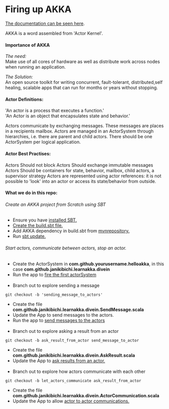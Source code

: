 # Firing up AKKA
[The documentation can be seen here](https://akka.io/docs/).

AKKA is a word assembled from 'Actor Kernel'.

#### Importance of AKKA
*The need:* <br>
Make use of all cores of hardware as well as distribute work across nodes when running an 
application.

*The Solution:* <br>
An open source toolkit for writing concurrent, fault-tolerant, distributed,self healing, scalable apps 
that can run for months or years without stopping.

#### Actor Definitions:
'An actor is a process that executes a function.'<br>
'An Actor is an object that encapsulates state and behavior.'

Actors communicate by exchanging messages. These messages are places in a recipients mailbox.
Actors are managed in an ActorSystem through hierarchies, i.e. there are parent and child actors. 
There should be one ActorSystem per logical application.

#### Actor Best Practises:
Actors Should not block
Actors Should exchange immutable messages
Actors Should be containers for state, behavior, mailbox, child actors, a supervisor strategy
Actors are represented using actor references: it is not possible to 'look' into an actor or access its state/behavior 
from outside.

#### What we do in this repo:
###### Create an AKKA project from Scratch using SBT

- Ensure you have [installed SBT.](https://www.scala-sbt.org/1.0/docs/Setup.html)
- [Create the build.sbt file.](https://asciinema.org/a/tlWDSF1jBYWbSaCaKBfrfzruN)
- Add AKKA dependency in build.sbt from [mvnrepository.](https://mvnrepository.com/artifact/com.typesafe.akka/akka-actor)
- Run [sbt update.](https://asciinema.org/a/YquWSJ6d5c7OXRiBaM43FFwTL)

###### Start actors, communicate between actors, stop an actor.

- Create the ActorSystem in <b>com.github.yourusername.helloakka</b>, 
  in this case <b>com.github.janikibichi.learnakka.divein</b>
- Run the app to [fire the first actorSystem](https://asciinema.org/a/C36iHAwerZ8eNmjTQBukj3YcV)
<br><br>
- Branch out to explore sending a message
````
git checkout -b 'sending_message_to_actors'
````
- Create the file <b>com.github.janikibichi.learnakka.divein.SendMessage.scala</b>
- Update the App to send messages to the actors.<br>
- Run the app to [send messages to the actors](https://asciinema.org/a/NTZECMRFCb7UvpILLLUAMELmO)
<br><br>
- Branch out to explore asking a result from an actor
````
git checkout -b ask_result_from_actor send_message_to_actor
````
- Create the file <b>com.github.janikibichi.learnakka.divein.AskResult.scala</b>
- Update the App to [ask results from an actor.](https://asciinema.org/a/LOeDh2VBxyouWN0v0yn6kmMt6)
<br><br>
- Branch out to explore how actors communicate with each other
````
git checkout -b let_actors_communicate ask_result_from_actor
````
- Create the file <b>com.github.janikibichi.learnakka.divein.ActorCommunication.scala</b>
- Update the App to allow [actor to actor communications.](https://asciinema.org/a/YEDXg0WccwWACakYQTUWYYpE8)
